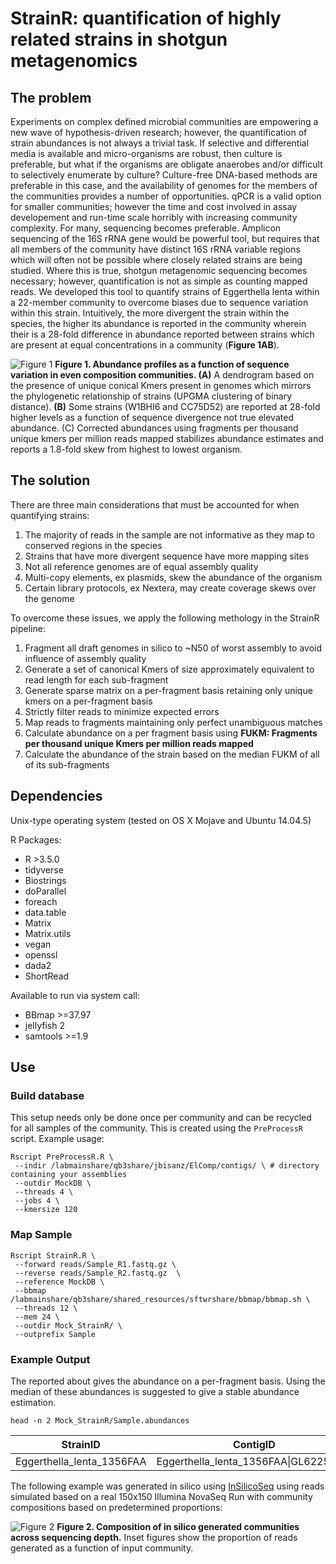 # StrainR: quantification of highly related strains in shotgun metagenomics

## The problem

Experiments on complex defined microbial communities are empowering a new wave of hypothesis-driven research; however, the quantification of strain abundances is not always a trivial task. If selective and differential media is available and micro-organisms are robust, then culture is preferable, but what if the organisms are obligate anaerobes and/or difficult to selectively enumerate by culture? Culture-free DNA-based methods are preferable in this case, and the availability of genomes for the members of the communities provides a number of opportunities. qPCR is a valid option for smaller communities; however the time and cost involved in assay developement and run-time scale horribly with increasing community complexity. For many, sequencing becomes preferable. Amplicon sequencing of the 16S rRNA gene would be powerful tool, but requires that all members of the community have distinct 16S rRNA variable regions which will often not be possible where closely related strains are being studied. Where this is true, shotgun metagenomic sequencing becomes necessary; however, quantification is not as simple as counting mapped reads. We developed this tool to quantify strains of Eggerthella lenta within a 22-member community to overcome biases due to sequence variation within this strain. Intuitively, the more divergent the strain within the species, the higher its abundance is reported in the community wherein their is a 28-fold difference in abundance reported between strains which are present at equal concentrations in a community (**Figure 1AB**).

![Figure 1](https://github.com/jbisanz/StrainR/blob/master/figures/non_normalized.jpg)
**Figure 1. Abundance profiles as a function of sequence variation in even composition communities. (A)** A dendrogram based on the presence of unique conical Kmers present in genomes which mirrors the phylogenetic relationship of strains (UPGMA clustering of binary distance). **(B)** Some strains (W1BHI6 and CC75D52) are reported at 28-fold higher levels as a function of sequence divergence not true elevated abundance. (C) Corrected abundances using fragments per thousand unique kmers per million reads mapped stabilizes abundance estimates and reports a 1.8-fold skew from highest to lowest organism.

## The solution

There are three main considerations that must be accounted for when quantifying strains:
1. The majority of reads in the sample are not informative as they map to conserved regions in the species
2. Strains that have more divergent sequence have more mapping sites
3. Not all reference genomes are of equal assembly quality
4. Multi-copy elements, ex plasmids, skew the abundance of the organism
5. Certain library protocols, ex Nextera, may create coverage skews over the genome

To overcome these issues, we apply the following methology in the StrainR pipeline:
1. Fragment all draft genomes in silico to ~N50 of worst assembly to avoid influence of assembly quality
2. Generate a set of canonical Kmers of size approximately equivalent to read length for each sub-fragment
3. Generate sparse matrix on a per-fragment basis retaining only unique kmers on a per-fragment basis
4. Strictly filter reads to minimize expected errors
5. Map reads to fragments maintaining only perfect unambiguous matches
6. Calculate abundance on a per fragment basis using **FUKM: Fragments per thousand unique Kmers per million reads mapped**
7. Calculate the abundance of the strain based on the median FUKM of all of its sub-fragments

## Dependencies
Unix-type operating system (tested on OS X Mojave and Ubuntu 14.04.5)

R Packages:
* R >3.5.0
* tidyverse
* Biostrings
* doParallel
* foreach
* data.table
* Matrix
* Matrix.utils
* vegan
* openssl
* dada2
* ShortRead

Available to run via system call:
* BBmap >=37.97
* jellyfish 2
* samtools >=1.9

## Use

### Build database

This setup needs only be done once per community and can be recycled for all samples of the community. This is created using the `PreProcessR` script. Example usage:
```
Rscript PreProcessR.R \
 --indir /labmainshare/qb3share/jbisanz/ElComp/contigs/ \ # directory containing your assemblies
 --outdir MockDB \
 --threads 4 \
 --jobs 4 \
 --kmersize 120
 ```
 
### Map Sample

```
Rscript StrainR.R \
 --forward reads/Sample_R1.fastq.gz \
 --reverse reads/Sample_R2.fastq.gz  \
 --reference MockDB \
 --bbmap /labmainshare/qb3share/shared_resources/sftwrshare/bbmap/bbmap.sh \
 --threads 12 \
 --mem 24 \
 --outdir Mock_StrainR/ \
 --outprefix Sample
```

### Example Output

The reported about gives the abundance on a per-fragment basis. Using the median of these abundances is suggested to give a stable abundance estimation.

`head -n 2 Mock_StrainR/Sample.abundances`

StrainID | ContigID | Start_Stop | Unique_Kmers | Length_Contig | Bases | Coverage | Mapped_Reads | Mapped_Frags | Total_Mapped_Reads_In_Sample | FUKM
---------|----------|------------|--------------|---------------|-------|----------|--------------|--------------|------------------------------|-----
Eggerthella_lenta_1356FAA | Eggerthella_lenta_1356FAA\|GL622582.1 | 3332860_3378358 | 2758 | 45498 | 184080 | 4.0459 | 1416 | 708 | 278548 | 921.5925414859568


The following example was generated in silico using [InSilicoSeq](https://github.com/HadrienG/InSilicoSeq) using reads simulated based on a real 150x150 Illumina NovaSeq Run with community compositions based on predetermined proportions:

![Figure 2](https://github.com/jbisanz/StrainR/blob/master/figures/mock_barplots.jpg)
**Figure 2. Composition of in silico generated communities across sequencing depth.** Inset figures show the proportion of reads generated as a function of input community.


